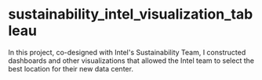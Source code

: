 # sustainability_intel_visualization_tableau
In this project, co-designed with Intel's Sustainability Team, I constructed dashboards and other visualizations that allowed the Intel team to select the best location for their new data center.
